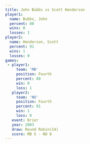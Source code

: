 ```yaml
---
title: John Bubbs vs Scott Henderson
player1:                
  name: Bubbs, John     
  percent: 80           
  wins: 0               
  losses: 1             
player2:                
  name: Henderson, Scott
  percent: 91           
  wins: 1               
  losses: 0             
games:
 - player1:          
     team: 'MB'      
     position: Fourth
     percent: 80     
     win: 0          
     loss: 1         
   player2:          
     team: 'NO'      
     position: Fourth
     percent: 91     
     win: 1          
     loss: 0         
   event: Brier         
   year: 2003           
   draw: Round Robin(14)
   score: MB 5 - NO 8   
---
```

